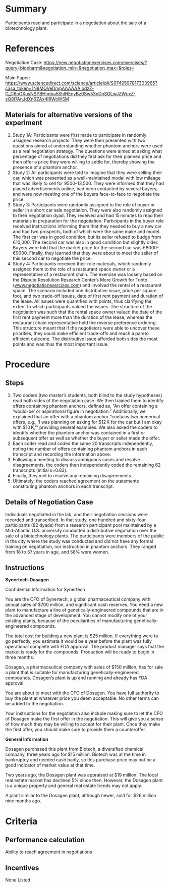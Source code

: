 # Summary
Participants read and participate in a negotiation about the sale of a biotechnology plant. 

# References
Negotiation Case: https://new.negotiationexercises.com/exercises/?query=biopharm&negotiation_min=&negotiation_max=&roles=

Main Paper: https://www.sciencedirect.com/science/article/pii/S0749597817303965?casa_token=1N8MQVeDmpAAAAAA:odzZ-G_C6oGXusNSYBHimba5ShlHEnyBz0Sw53nDnSOLwJZWuxZ-zQ8I7AnJdXn6ZAx4lRWoWSM



## Materials for alternative versions of the experiment 
1. Study 1A: Participants were first made to participate in randomly assigned research projects. They were then presented with two questions aimed at understanding whether phantom anchors were used as a real negotiation strategy. The questions were aimed at asking what percentage of negotiations did they first ask for their planned price and then offer a price they were willing to settle for, thereby showing the presence of a phantom anchor. 
2. Study 2: All participants were told to imagine that they were selling their car, which was presented as a well-maintained model with low mileage that was likely to sell for $9500–$13,500. They were informed that they had placed advertisements online, had been contacted by several buyers, and were now meeting one of the buyers face-to-face to negotiate the price.
3. Study 3: Participants were randomly assigned to the role of buyer or seller in a short car sale negotiation. They were also randomly assigned to their negotiation dyad. They received and had 15 minutes to read their materials in preparation for the negotiation. Participants in the buyer role received instructions informing them that they needed to buy a new car and had two prospects, both of which were the same make and model. The first car was in good condition, but its seller refused to budge from €10,000. The second car was also in good condition but slightly older. Buyers were told that the market price for the second car was €8000-€9000. Finally, they learned that they were about to meet the seller of this second car to negotiate the price.
4. Study 4: Participants received their role materials, which randomly assigned them to the role of a restaurant space owner or a representative of a restaurant chain. The exercise was loosely based on the Dispute Resolution Research Center’s More Growth for Tonto (www.negotiationexercises.com) and involved the rental of a restaurant space. The scenario included one distributive issue, price per square foot, and two trade-off issues, date of first rent payment and duration of the lease. All issues were quantified with points, thus clarifying the extent to which participants valued the issues. The structure of the negotiation was such that the rental space owner valued the date of the first rent payment more than the duration of the lease, whereas the restaurant chain representative held the reverse preference ordering. This structure meant that if the negotiators were able to uncover these priorities, they could make efficient trade-offs and reach a pareto efficient outcome. The distributive issue afforded both sides the most points and was thus the most important issue. 



# Procedure
## Steps
1. Two coders (two master’s students, both blind to the study hypotheses) read both sides of the negotiation case. We then trained them to identify offers containing phantom anchors, defined as, “An offer containing a ‘would-be’ or aspirational figure in negotiation.” Additionally, we explained that an offer with a phantom anchor “contains two numerical offers, e.g., ‘I was planning on asking for $12 K for the car but I am okay with $10 K,’” providing several examples. We also asked the coders to identify whether the phantom anchor was contained in a first or subsequent offer as well as whether the buyer or seller made the offer.
2. Each coder read and coded the same 20 transcripts independently, noting the number of offers containing phantom anchors in each transcript and recording the information above. 
3. Following a meeting to discuss ambiguous cases and resolve disagreements, the coders then independently coded the remaining 62 transcripts (initial κ=0.83). 
4. Finally, they met to resolve any remaining disagreements. 
5. Ultimately, the coders reached agreement on the statements constituting phantom anchors in each transcript. 

## Details of Negotiation Case
Individuals negotiated in the lab, and their negotiation sessions were recorded and transcribed. In that study, one hundred and sixty-four participants (82 dyads) from a research participant pool maintained by a Mid-Atlantic U.S. university conducted a distributive negotiation over the sale of a biotechnology plants. The participants were members of the public in the city where the study was conducted and did not have any formal training on negotiation, nor instruction in phantom anchors. They ranged from 18 to 57 years in age, and 58% were women.

## Instructions

**Synertech-Dosagen**

Confidential Information for Synertech

You are the CFO of Synertech, a global pharmaceutical company with annual sales of $700 million, and significant cash reserves.  You need a new plant to manufacture a line of genetically-engineered compounds that are in the advanced stage of development.  You cannot modify one of your existing plants, because of the peculiarities of manufacturing genetically-engineered compounds.

The total cost for building a new plant is $25 million.  If everything were to go perfectly, you estimate it would be a year before the plant was fully operational complete with FDA approval.  The product manager says that the market is ready for the compounds.  Production will be ready to begin in three months.  

Dosagen, a pharmaceutical company with sales of $150 million, has for sale a plant that is suitable for manufacturing genetically-engineered compounds.  Dosagen’s plant is up and running and already has FDA approval.

You are about to meet with the CFO of Dosagen.  You have full authority to buy the plant at whatever price you deem acceptable.  No other terms can be added to the negotiation.

Your instructions for the negotiation also include making sure to let the CFO of Dosagen make the first offer in the negotiation. This will give you a sense of how much they may be willing to accept for their plant. Once they make the first offer, you should make sure to provide them a counteroffer.

**General Information**

Dosagen purchased this plant from Biotech, a diversified chemical company, three years ago for $15 million.  Biotech was at the time in bankruptcy and needed cash badly, so this purchase price may not be a good indicator of market value at that time.

Two years ago, the Dosagen plant was appraised at $19 million.  The local real estate market has declined 5% since then.  However, the Dosagen plant is a unique property and general real estate trends may not apply.

A plant similar to the Dosagen plant, although newer, sold for $26 million nine months ago.

# Criteria
## Performance calculation
Ability to reach agreement in negotiations 

## Incentives
None Listed  
